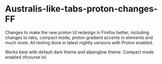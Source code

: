# Australis-like-tabs-proton-changes-FF
Changes to make the new proton UI redesign in Firefox better; including changes to tabs, compact mode, proton gradient accents in elements and much more. All testing done in latest nightly versions with Proton enabled.

Works best with default dark theme and alpenglow theme. Compact mode enabled ofcourse lol.
